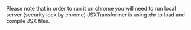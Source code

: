 Please note that in order to run it on chrome you will need to run local server (security lock by chrome)
JSXTransformer is using xhr to load and compile JSX files.
